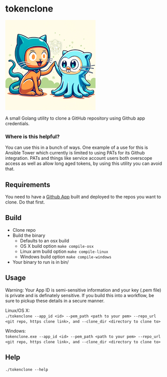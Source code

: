 # tokenclone
![Octocatopher](assets/octocatopher.png)

A small Golang utility to clone a GitHub repository using Github app credentials.

### Where is this helpful?

You can use this in a bunch of ways. One example of a use for this is Ansible Tower which currently is limited to using PATs for its Github integration. PATs and things like service account users both overscope access as well as allow long aged tokens, by using this utility you can avoid that.


## Requirements

You need to have a [Github App](https://docs.github.com/en/apps/creating-github-apps) built and deployed to the repos you want to clone. Do that first.

## Build

- Clone repo
- Build the binary
    - Defaults to an osx build
    - OS X build option ```make compile-osx```    
    - Linux arm build option ```make compile-linux```   
    - Windows build option ```make compile-windows```
- Your binary to run is in bin/

## Usage

Warning: Your App ID is semi-sensitive information and your key (.pem file) is private and is definately sensitive. If you build this into a workflow, be sure to pickup these details in a secure manner.

Linux/OS X:<br>
```./tokenclone --app_id <id> --pem_path <path to your pem> --repo_url <git repo, https clone link>, and --clone_dir <directory to clone to>```

Windows:<br>
```tokenclone.exe --app_id <id> --pem_path <path to your pem> --repo_url <git repo, https clone link>, and --clone_dir <directory to clone to>```

## Help

```./tokenclone --help```
